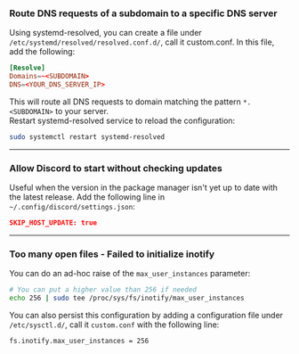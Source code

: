 ### Route DNS requests of a subdomain to a specific DNS server

Using systemd-resolved, you can create a file under `/etc/systemd/resolved/resolved.conf.d/`, call it custom.conf.
In this file, add the following:
``` toml
[Resolve]
Domains=~<SUBDOMAIN>
DNS=<YOUR_DNS_SERVER_IP>
```

This will route all DNS requests to domain matching the pattern `*.<SUBDOMAIN>` to your server.  
Restart systemd-resolved service to reload the configuration:
```bash
sudo systemctl restart systemd-resolved
```
---
### Allow Discord to start without checking updates

Useful when the version in the package manager isn't yet up to date with the latest release. Add the following line in `~/.config/discord/settings.json`:
``` json
SKIP_HOST_UPDATE: true
```
---
### Too many open files - Failed to initialize inotify

You can do an ad-hoc raise of the `max_user_instances` parameter:
``` bash
# You can put a higher value than 256 if needed
echo 256 | sudo tee /proc/sys/fs/inotify/max_user_instances 
```
You can also persist this configuration by adding a configuration file under `/etc/sysctl.d/`, call it `custom.conf` with the following line:
``` bash
fs.inotify.max_user_instances = 256
```
